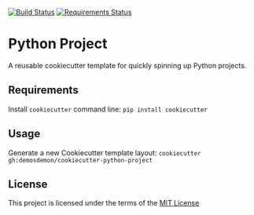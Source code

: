 [![Build Status](https://travis-ci.com/demosdemon/cookiecutter-python-project.svg?branch=master)](https://travis-ci.com/demosdemon/cookiecutter-python-project)
[![Requirements Status](https://requires.io/github/demosdemon/cookiecutter-python-project/requirements.svg?branch=master)](https://requires.io/github/demosdemon/cookiecutter-python-project/requirements/?branch=master)

# Python Project

A reusable cookiecutter template for quickly spinning up Python projects.

## Requirements

Install `cookiecutter` command line: `pip install cookiecutter`

## Usage

Generate a new Cookiecutter template layout: `cookiecutter gh:demosdemon/cookiecutter-python-project`

## License

This project is licensed under the terms of the [MIT License](/LICENSE)
